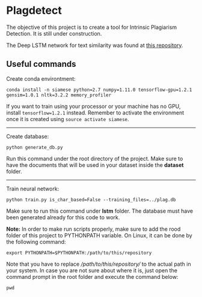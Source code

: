 # Plagdetect

The objective of this project is to create a tool for Intrinsic Plagiarism Detection. It is still under
construction.

The Deep LSTM network for text similarity was found at [this repository](https://github.com/dhwajraj/deep-siamese-text-similarity).

## Useful commands

Create conda environtment:

```conda install -n siamese python=2.7 numpy=1.11.0 tensorflow-gpu=1.2.1 gensim=1.0.1 nltk=3.2.2 memory_profiler```

If you want to train using your processor or your machine has no GPU, install `tensorflow=1.2.1` instead.
Remember to activate the environment once it is created using `source activate siamese`.

---

Create database:

```python generate_db.py```

Run this command under the root directory of the project. Make sure to have the documents that will be used in your dataset
inside the **dataset** folder.

---

Train neural network: 

```python train.py is_char_based=False --training_files=../plag.db```

Make sure to run this command under **lstm** folder. The database must have been
generated already for this code to work.

**Note:** In order to make run scripts properly, make sure to add the rood folder of this project 
to PYTHONPATH variable. On Linux, it can be done by the following command:

```export PYTHONPATH=$PYTHONPATH:/path/to/this/repository```

Note that you have to replace */path/to/this/repository/* to the actual path in your system.
In case you are not sure about where it is, just open the command prompt in the root folder and
execute the command below:

```pwd```

